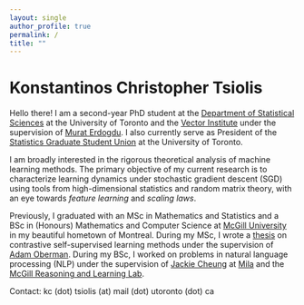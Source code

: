 ```yaml
---
layout: single
author_profile: true
permalink: /
title: ""
---
```


# Konstantinos Christopher Tsiolis

Hello there! I am a second-year PhD student at the [Department of Statistical Sciences](https://www.statistics.utoronto.ca) at the University of Toronto and the [Vector Institute](https://vectorinstitute.ai) under the supervision of [Murat Erdogdu](ttp://www.cs.toronto.edu/~erdogdu/). I also currently serve as President of the [Statistics Graduate Student Union](https://sgsu-uoft.github.io) at the University of Toronto. 

I am broadly interested in the rigorous theoretical analysis of machine learning methods. The primary objective of my current research is to characterize learning dynamics under stochastic gradient descent (SGD) using tools from high-dimensional statistics and random matrix theory, with an eye towards *feature learning* and *scaling laws*. 

Previously, I graduated with an MSc in Mathematics and Statistics and a BSc in (Honours) Mathematics and Computer Science at [McGill University](https://mcgill.ca) in my beautiful hometown of Montreal. During my MSc, I wrote a [thesis](https://arxiv.org/pdf/2309.02651.pdf) on contrastive self-supervised learning methods under the supervision of [Adam Oberman](https://www.adamoberman.net/). During my BSc, I worked on problems in natural language processing (NLP) under the supervision of [Jackie Cheung](https://cs.mcgill.ca/~jcheung) at [Mila](https://mila.quebec/en) and the [McGill Reasoning and Learning Lab](http://rl.cs.mcgill.ca).

Contact: kc (dot) tsiolis (at) mail (dot) utoronto (dot) ca